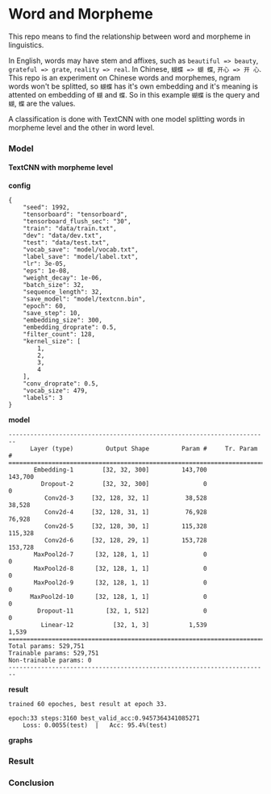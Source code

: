 # Word and Morpheme

This repo means to find the relationship between word and morpheme in linguistics.

In English, words may have stem and affixes, such as `beautiful => beauty`, `grateful => grate`, `reality => real`. In Chinese, `蝴蝶 => 蝴 蝶`, `开心 => 开 心`.
This repo is an experiment on Chinese words and morphemes, ngram words won't be splitted, so `蝴蝶` has it's own embedding and it's meaning is attented on embedding of `蝴` and `蝶`.
So in this example `蝴蝶` is the query and `蝴`, `蝶` are the values.

A classification is done with TextCNN with one model splitting words in morpheme level and the other in word level.

### Model

#### TextCNN with morpheme level

**config**

```
{
    "seed": 1992,
    "tensorboard": "tensorboard",
    "tensorboard_flush_sec": "30",
    "train": "data/train.txt",
    "dev": "data/dev.txt",
    "test": "data/test.txt",
    "vocab_save": "model/vocab.txt",
    "label_save": "model/label.txt",
    "lr": 3e-05,
    "eps": 1e-08,
    "weight_decay": 1e-06,
    "batch_size": 32,
    "sequence_length": 32,
    "save_model": "model/textcnn.bin",
    "epoch": 60,
    "save_step": 10,
    "embedding_size": 300,
    "embedding_droprate": 0.5,
    "filter_count": 128,
    "kernel_size": [
        1,
        2,
        3,
        4
    ],
    "conv_droprate": 0.5,
    "vocab_size": 479,
    "labels": 3
}
```

**model**

```
------------------------------------------------------------------------
      Layer (type)         Output Shape         Param #     Tr. Param #
========================================================================
       Embedding-1        [32, 32, 300]         143,700         143,700
         Dropout-2        [32, 32, 300]               0               0
          Conv2d-3     [32, 128, 32, 1]          38,528          38,528
          Conv2d-4     [32, 128, 31, 1]          76,928          76,928
          Conv2d-5     [32, 128, 30, 1]         115,328         115,328
          Conv2d-6     [32, 128, 29, 1]         153,728         153,728
       MaxPool2d-7      [32, 128, 1, 1]               0               0
       MaxPool2d-8      [32, 128, 1, 1]               0               0
       MaxPool2d-9      [32, 128, 1, 1]               0               0
      MaxPool2d-10      [32, 128, 1, 1]               0               0
        Dropout-11         [32, 1, 512]               0               0
         Linear-12           [32, 1, 3]           1,539           1,539
========================================================================
Total params: 529,751
Trainable params: 529,751
Non-trainable params: 0
------------------------------------------------------------------------
```

**result**

```
trained 60 epoches, best result at epoch 33.

epoch:33 steps:3160 best_valid_acc:0.9457364341085271
    Loss: 0.0055(test)  |   Acc: 95.4%(test)
```

**graphs**
![]()
![]()
![]()
![]()



### Result


### Conclusion
